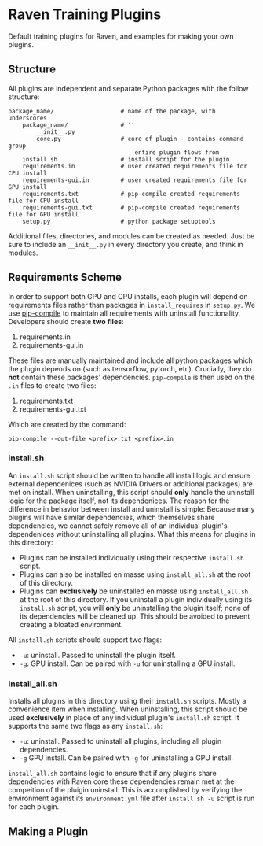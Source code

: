 # Raven Training Plugins
Default training plugins for Raven, and examples for making your own plugins.

## Structure
All plugins are independent and separate Python packages with the follow structure:
```
package_name/                   # name of the package, with underscores
    package_name/               # ''
        __init__.py             
        core.py                 # core of plugin - contains command group 
                                    entire plugin flows from
    install.sh                  # install script for the plugin
    requirements.in             # user created requirements file for CPU install
    requirements-gui.in         # user created requirements file for GPU install
    requirements.txt            # pip-compile created requirements file for CPU install
    requirements-gui.txt        # pip-compile created requirements file for GPU install
    setup.py                    # python package setuptools
```
Additional files, directories, and modules can be created as needed. Just be sure to include
an `__init__.py` in every directory you create, and think in modules.

## Requirements Scheme
In order to support both GPU and CPU installs, each plugin will depend on
requirements files rather than packages in `install_requires` in `setup.py`. 
We use [pip-compile](https://github.com/jazzband/pip-tools) to maintain all requirements with
uninstall functionality. Developers should create **two files**:
1. requirements.in
2. requirements-gui.in

These files are manually maintained and include all python packages which the plugin
depends on (such as tensorflow, pytorch, etc). Crucially, they do **not** contain 
these packages' dependencies. `pip-compile` is then used on the `.in` files to create
two files:
1. requirements.txt
2. requirements-gui.txt

Which are created by the command:
```
pip-compile --out-file <prefix>.txt <prefix>.in
```

### install.sh
An `install.sh` script should be written to handle all install logic and ensure 
external dependenices (such as NVIDIA Drivers or additional packages) are met on install. When uninstalling, this script
should **only** handle the uninstall logic for the package itself, not its dependenices. The reason for the difference in 
behavior between install and uninstall is simple: Because many
plugins will have similar dependencies, which themselves share dependencies, we cannot safely remove
all of an individual plugin's dependenices without uninstalling all plugins. What this means for plugins in this directory:
- Plugins can be installed individually using their respective `install.sh` script.
- Plugins can also be installed en masse using `install_all.sh` at the root of this directory.
- Plugins can **exclusively** be uninstalled en masse using `install_all.sh` at the root of this directory.
If you uninstall a plugin individually using its `install.sh` script, you will **only** be uninstalling the plugin itself;
none of its dependencies will be cleaned up. This should be avoided to prevent creating a bloated environment.

All `install.sh` scripts should support two flags:
- `-u`: uninstall. Passed to uninstall the plugin itself.
- `-g`: GPU install. Can be paired with `-u` for uninstalling a GPU install.

### install_all.sh
Installs all plugins in this directory using their `install.sh` scripts. Mostly a convenience item when installing.
When uninstalling, this script should be used **exclusively** in place of any individual plugin's `install.sh` script.
It supports the same two flags as any `install.sh`:
- `-u`: uninstall. Passed to uninstall all plugins, including all plugin dependencies.
- `-g` GPU install. Can be paired with `-g` for uninstalling a GPU install.

`install_all.sh` contains logic to ensure that if any plugins share dependencies with Raven core these dependencies
remain met at the compeition of the pluigin uninstall. This is accomplished by verifying the environment against its
`environment.yml` file after `install.sh -u` script is run for each plugin.

## Making a Plugin


